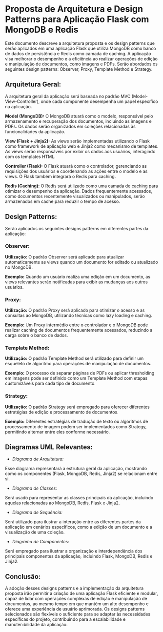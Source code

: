 # Proposta de Arquitetura e Design Patterns para Aplicação Flask com MongoDB e Redis

Este documento descreve a arquitetura proposta e os design patterns que serão aplicados em uma aplicação Flask que utiliza MongoDB como banco de dados de persistência e Redis como camada de caching. A aplicação visa melhorar o desempenho e a eficiência ao realizar operações de edição e manipulação de documentos, como imagens e PDFs. Serão abordados os seguintes design patterns: Observer, Proxy, Template Method e Strategy.

## **Arquitetura Geral:**

A arquitetura geral da aplicação será baseada no padrão MVC (Model-View-Controller), onde cada componente desempenha um papel específico na aplicação.

**Model (MongoDB):** O MongoDB atuará como o modelo, responsável pelo armazenamento e recuperação dos documentos, incluindo as imagens e PDFs. Os dados serão organizados em coleções relacionadas às funcionalidades da aplicação.

**View (Flask + Jinja2):** As views serão implementadas utilizando o Flask como framework de aplicação web e Jinja2 como mecanismo de templates. As views serão responsáveis por exibir os dados aos usuários, interagindo com os templates HTML.

**Controller (Flask):** O Flask atuará como o controlador, gerenciando as requisições dos usuários e coordenando as ações entre o modelo e as views. O Flask também integrará o Redis para caching.

**Redis (Caching):** O Redis será utilizado como uma camada de caching para otimizar o desempenho da aplicação. Dados frequentemente acessados, como documentos recentemente visualizados ou manipulados, serão armazenados em cache para reduzir o tempo de acesso.

## **Design Patterns:**

Serão aplicados os seguintes designs patterns em diferentes partes da aplicação:

### **Observer:**

**Utilização:** O padrão Observer será aplicado para atualizar automaticamente as views quando um documento for editado ou atualizado no MongoDB.

**Exemplo:** Quando um usuário realiza uma edição em um documento, as views relevantes serão notificadas para exibir as mudanças aos outros usuários.

### **Proxy:**

**Utilização:** O padrão Proxy será aplicado para otimizar o acesso e as consultas ao MongoDB, utilizando técnicas como lazy loading e caching.

**Exemplo:** Um Proxy intermédio entre o controlador e o MongoDB pode realizar caching de documentos frequentemente acessados, reduzindo a carga sobre o banco de dados.

### **Template Method:**

**Utilização:** O padrão Template Method será utilizado para definir um esqueleto de algoritmo para operações de manipulação de documentos.

**Exemplo:** O processo de separar páginas de PDFs ou aplicar thresholding em imagens pode ser definido como um Template Method com etapas customizáveis para cada tipo de documento.

### **Strategy:**

**Utilização:** O padrão Strategy será empregado para oferecer diferentes estratégias de edição e processamento de documentos.

**Exemplo:** Diferentes estratégias de tradução de texto ou algoritmos de processamento de imagem podem ser implementados como Strategy, permitindo alternar entre eles conforme necessário.

## **Diagramas UML Relevantes:**

- _Diagrama de Arquitetura:_

Esse diagrama representará a estrutura geral da aplicação, mostrando como os componentes (Flask, MongoDB, Redis, Jinja2) se relacionam entre si.

- _Diagrama de Classes:_

Será usado para representar as classes principais da aplicação, incluindo aquelas relacionadas ao MongoDB, Redis, Flask e Jinja2.

- _Diagrama de Sequência:_

Será utilizado para ilustrar a interação entre as diferentes partes da aplicação em cenários específicos, como a edição de um documento e a visualização de uma coleção.

- _Diagrama de Componentes:_

Será empregado para ilustrar a organização e interdependência dos principais componentes da aplicação, incluindo Flask, MongoDB, Redis e Jinja2.

## **Conclusão:**

A adoção desses designs patterns e a implementação da arquitetura proposta irão permitir a criação de uma aplicação Flask eficiente e modular, capaz de lidar com operações complexas de edição e manipulação de documentos, ao mesmo tempo em que mantém um alto desempenho e oferece uma experiência de usuário aprimorada. Os designs patterns selecionados são flexíveis o suficiente para se adaptar às necessidades específicas do projeto, contribuindo para a escalabilidade e manutenibilidade da aplicação.
